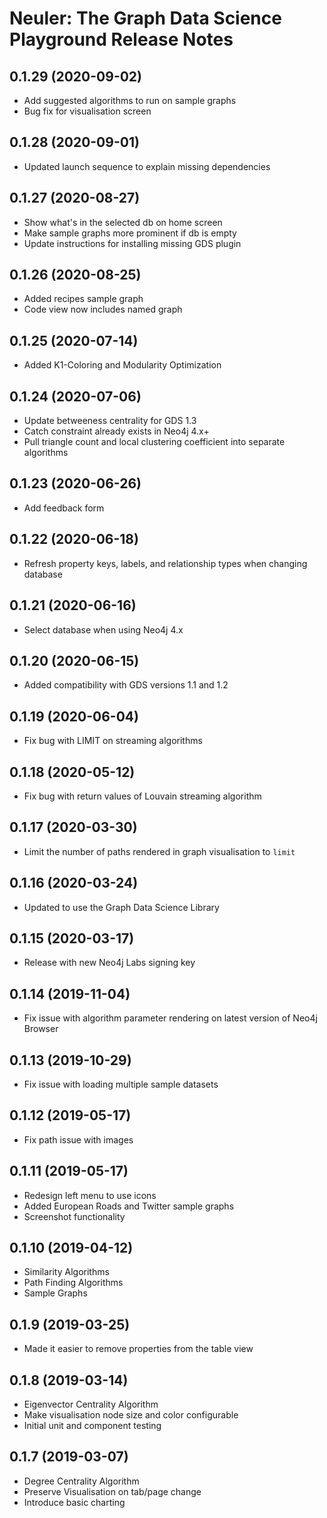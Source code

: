 # Neuler: The Graph Data Science Playground Release Notes

## 0.1.29 (2020-09-02)

* Add suggested algorithms to run on sample graphs
* Bug fix for visualisation screen

## 0.1.28 (2020-09-01)

* Updated launch sequence to explain missing dependencies

## 0.1.27 (2020-08-27)

* Show what's in the selected db on home screen
* Make sample graphs more prominent if db is empty
* Update instructions for installing missing GDS plugin

## 0.1.26 (2020-08-25)

* Added recipes sample graph
* Code view now includes named graph

## 0.1.25 (2020-07-14)

* Added K1-Coloring and Modularity Optimization

## 0.1.24 (2020-07-06)

* Update betweeness centrality for GDS 1.3
* Catch constraint already exists in Neo4j 4.x+
* Pull triangle count and local clustering coefficient into separate algorithms

## 0.1.23 (2020-06-26)

* Add feedback form

## 0.1.22 (2020-06-18)

* Refresh property keys, labels, and relationship types when changing database

## 0.1.21 (2020-06-16)

* Select database when using Neo4j 4.x

## 0.1.20 (2020-06-15)

* Added compatibility with GDS versions 1.1 and 1.2

## 0.1.19 (2020-06-04)

* Fix bug with LIMIT on streaming algorithms

## 0.1.18 (2020-05-12)

* Fix bug with return values of Louvain streaming algorithm

## 0.1.17 (2020-03-30)

* Limit the number of paths rendered in graph visualisation to `limit`

## 0.1.16 (2020-03-24)

* Updated to use the Graph Data Science Library

## 0.1.15 (2020-03-17)

* Release with new Neo4j Labs signing key

## 0.1.14 (2019-11-04)

* Fix issue with algorithm parameter rendering on latest version of Neo4j Browser

## 0.1.13 (2019-10-29)

- Fix issue with loading multiple sample datasets

## 0.1.12 (2019-05-17)

- Fix path issue with images

## 0.1.11 (2019-05-17)

- Redesign left menu to use icons
- Added European Roads and Twitter sample graphs
- Screenshot functionality

## 0.1.10 (2019-04-12)

- Similarity Algorithms
- Path Finding Algorithms
- Sample Graphs

## 0.1.9 (2019-03-25)

- Made it easier to remove properties from the table view

## 0.1.8 (2019-03-14)

- Eigenvector Centrality Algorithm
- Make visualisation node size and color configurable
- Initial unit and component testing

## 0.1.7 (2019-03-07)

- Degree Centrality Algorithm
- Preserve Visualisation on tab/page change
- Introduce basic charting
